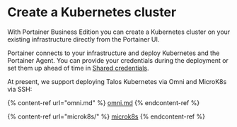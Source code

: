 # Create a Kubernetes cluster

With Portainer Business Edition you can create a Kubernetes cluster on your existing infrastructure directly from the Portainer UI.&#x20;


Portainer connects to your infrastructure and deploy Kubernetes and the Portainer Agent. You can provide your credentials during the deployment or set them up ahead of time in [Shared credentials](../../../settings/credentials/).


At present, we support deploying Talos Kubernetes via Omni and MicroK8s via SSH:

{% content-ref url="omni.md" %}
[omni.md](omni.md)
{% endcontent-ref %}

{% content-ref url="microk8s/" %}
[microk8s](microk8s/)
{% endcontent-ref %}
